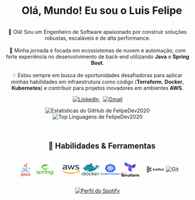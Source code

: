 <!-- Título Principal -->

<div id="user-content-toc">
<ul align="center">
<summary><h1 style="display: inline-block">Olá, Mundo! Eu sou o Luis Felipe</h1></summary>
</ul>
</div>

<!-- Apresentação -->

<p align="center">
👋 Olá! Sou um Engenheiro de Software apaixonado por construir soluções robustas, escaláveis e de alta performance.
<br><br>
🚀 Minha jornada é focada em ecossistemas de nuvem e automação, com forte experiência no desenvolvimento de back-end utilizando <b>Java</b> e <b>Spring Boot</b>.
<br><br>
💡 Estou sempre em busca de oportunidades desafiadoras para aplicar minhas habilidades em infraestrutura como código (<b>Terraform</b>, <b>Docker</b>, <b>Kubernetes</b>) e contribuir para projetos inovadores em ambientes <b>AWS</b>.
</p>

<!-- Links Sociais e Contato -->

<p align="center">
<a href="https://www.linkedin.com/in/luis-felipe-xavier-veloso/" target="_blank">
<img src="https://img.shields.io/badge/LinkedIn-0077B5?style=for-the-badge&logo=linkedin&logoColor=white" alt="LinkedIn">
</a>
&nbsp;
<a href="mailto:luisfelipexv20@gmail.com">
<img src="https://img.shields.io/badge/Gmail-D14836?style=for-the-badge&logo=gmail&logoColor=white" alt="Gmail">
</a>
</p>

<!-- Estatísticas do GitHub -->

<div align="center">
<img src="https://www.google.com/search?q=https://github-readme-stats.vercel.app/api%3Fusername%3DFelipeDev2020%26show_icons%3Dtrue%26theme%3Dtokyonight%26hide_border%3Dtrue%26include_all_commits%3Dtrue%26count_private%3Dtrue" alt="Estatísticas do GitHub de FelipeDev2020"/>
<br>
<img src="https://www.google.com/search?q=https://github-readme-stats.vercel.app/api/top-langs/%3Fusername%3DFelipeDev2020%26layout%3Dcompact%26langs_count%3D7%26theme%3Dtokyonight%26hide_border%3Dtrue" alt="Top Linguagens de FelipeDev2020"/>
</div>

<!-- Seção de Habilidades -->

<div id="user-content-toc" style="margin-top: 30px;">
<ul align="center">
<summary><h2 style="display: inline-block">🚀 Habilidades & Ferramentas</h2></summary>
</ul>
</div>

<!-- Ícones das Tecnologias -->

<p align="center">
<!-- Linguagens e Frameworks -->
<img align="center" alt="Java" height="40" width="50" src="https://raw.githubusercontent.com/devicons/devicon/master/icons/java/java-original-wordmark.svg">
<img align="center" alt="Spring" height="40" width="50" src="https://raw.githubusercontent.com/devicons/devicon/master/icons/spring/spring-original-wordmark.svg">
&nbsp;&nbsp;&nbsp;
<!-- Infraestrutura e DevOps -->
<img align="center" alt="AWS" height="40" width="50" src="https://raw.githubusercontent.com/devicons/devicon/master/icons/amazonwebservices/amazonwebservices-original-wordmark.svg">
<img align="center" alt="Docker" height="40" width="50" src="https://raw.githubusercontent.com/devicons/devicon/master/icons/docker/docker-original-wordmark.svg">
<img align="center" alt="Kubernetes" height="40" width="50" src="https://raw.githubusercontent.com/devicons/devicon/master/icons/kubernetes/kubernetes-plain-wordmark.svg">
<img align="center" alt="Terraform" height="40" width="50" src="https://raw.githubusercontent.com/devicons/devicon/master/icons/terraform/terraform-original-wordmark.svg">
&nbsp;&nbsp;&nbsp;
<!-- Mensageria e Ferramentas -->
<img align="center" alt="Kafka" height="40" width="50" src="https://raw.githubusercontent.com/devicons/devicon/master/icons/apachekafka/apachekafka-original-wordmark.svg">
<img align="center" alt="Git" height="40" width="50" src="https://cdn.jsdelivr.net/gh/devicons/devicon/icons/git/git-original.svg">
</p>

<!-- Spotify -->

<div align="center" style="margin-top: 30px;">
<a href="https://github.com/kittinan/spotify-github-profile">
<img src="https://spotify-github-profile.kittinanx.com/api/view?uid=31leflszwpws3o75jsltkbtlsodm&cover_image=true&theme=novatorem&show_offline=false&background_color=121212&interchange=false&bar_color=167ae3&bar_color_cover=false" alt="Perfil do Spotify">
</a>
</div>
